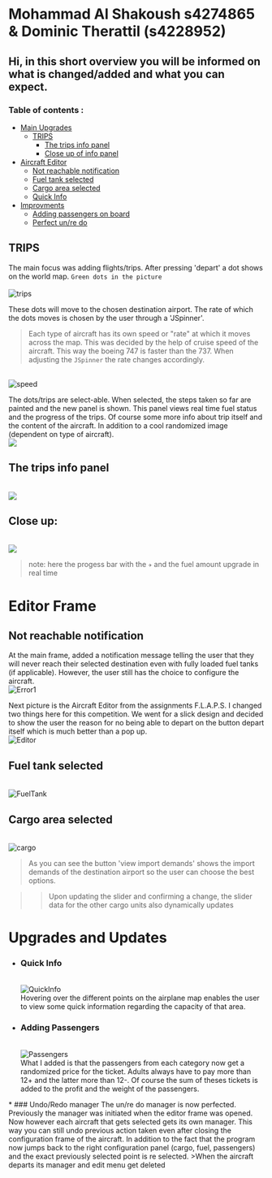 # Mohammad Al Shakoush s4274865 & Dominic Therattil (s4228952)

## Hi, in this short overview you will be informed on what is changed/added and what you can expect.

### Table of contents :

- [Main Upgrades](#mainupgrades)
  - [TRIPS](#trips)
    - [The trips info panel](#the-trips-info-panel)
    - [Close up of info panel](#close-up)
- [Aircraft Editor](#editor-frame)
  * [Not reachable notification](#not-reachable-notification)
  * [Fuel tank selected](#fuel-tank-selected)
  * [Cargo area selected](#cargo-area-selected)
  * [Quick Info](#quick-info)
- [Improvments](#upgrades-and-updates)
  * [Adding passengers on board](#passengers)
  * [Perfect un/re do](#manager)

<a name = "mainupgrades">
<a name = "trips">
  
## TRIPS
The main focus was adding flights/trips. After pressing 'depart' a dot shows on the world map. `Green dots in the picture` <br>
<br> ![trips](images/readme/Trips.PNG) <br>

These dots will move to the chosen destination airport. The rate of which the dots moves is chosen by the user through a 'JSpinner'.
>Each type of aircraft has its own speed or "rate" at which it moves across the map. This was decided by the help of cruise speed of the aircraft. This way the boeing 747 is faster than the 737. When adjusting the `JSpinner` the rate changes accordingly.

<br> ![speed](images/readme/newSpeed.PNG) <br>

The dots/trips are select-able. When selected, the steps taken so far are painted and the new panel is shown. This panel views real time fuel status and the progress of the
trips. Of course some more info about trip itself and the content of the aircraft. In addition to a cool randomized image (dependent on type of aircraft).
  <br> ![](images/readme/TripDotChosen.PNG)<br>
## The trips info panel
  <br> ![](images/readme/TripChosen.PNG)<br>
## Close up:
  <br> ![](images/readme/TripsInfo.PNG) <br>
  > note: here the progess bar with the `✈` and the fuel amount upgrade in real time

# Editor Frame

## Not reachable notification
  At the main frame, added a notification message telling the user that they will never reach their selected destination even with fully loaded fuel tanks (if applicable). However,
  the user still has the choice to configure the aircraft.
<br> ![Error1](images/readme/NotReachableError.PNG)<br>

Next picture is the Aircraft Editor from the assignments F.L.A.P.S. I changed two things here for this competition.
We went for a slick design and decided to show the user the reason for no being able to depart on the button depart itself which is much better than a pop up.
  <br> ![Editor](images/readme/AircraftEditor.PNG)<br>
## Fuel tank selected
  <br> ![FuelTank](images/readme/FuelTankChosen.PNG)<br>
## Cargo area selected
  <br> ![cargo](images/readme/CragoAreaChosen.PNG)<br>
  >As you can see the button 'view import demands' shows the import demands of the destination airport so the user can choose the best options.
  
> >Upon updating the slider and confirming a change, the slider data for the other cargo units also dynamically updates

# Upgrades and Updates

* ### Quick Info
  <br> ![QuickInfo](images/readme/HoverData.jpg)<br>
  Hovering over the different points on the airplane map enables the user to view some quick information regarding the capacity of that area. 

<a name = "passengers">
  
* ### Adding Passengers
  <br> ![Passengers](images/readme/PassengersChosen.PNG)<br>
  What I added is that the passengers from each category now get a randomized price for the ticket. Adults always have to pay more than 12+ and the latter more than 12-.
  Of course the sum of theses tickets is added to the profit and the weight of the passengers.

 <a name = "manager">
* ### Undo/Redo manager
  The un/re do manager is now perfected. Previously the manager was initiated when the editor frame was opened. Now however each aircraft that gets selected gets its own manager. This way you can still undo previous action taken even after closing the configuration frame of the aircraft. In addition to the fact that the program now jumps back to the right configuration panel (cargo, fuel, passengers) and the exact previously selected point is re selected.
  >When the aircraft departs its manager and edit menu get deleted
